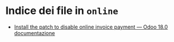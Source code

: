 # Indice dei file in `online`

- [Install the patch to disable online invoice payment — Odoo 18.0 documentazione](./install_portal_patch.md)
